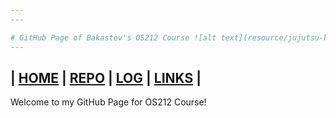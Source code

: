 ```yaml
---
---

# GitHub Page of Bakastev's OS212 Course ![alt text](resource/jujutsu-kaisen-0-gojo-resized.jpg)
---
```

| [HOME]()  | [REPO](https://github.com/hollowsyde/ostest)  | [LOG](/TXT/mylog.txt) | [LINKS](/LINKS/)  |
---

Welcome to my GitHub Page for OS212 Course!
